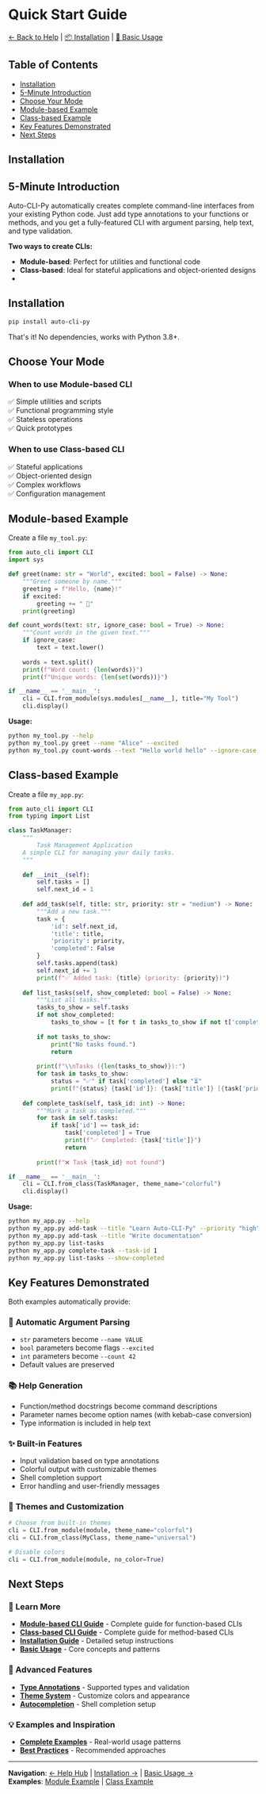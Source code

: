 # Quick Start Guide

[← Back to Help](../help.md) | [📦 Installation](installation.md) | [📖 Basic Usage](basic-usage.md)

## Table of Contents
- [Installation](#installation)
- [5-Minute Introduction](#5-minute-introduction)
- [Choose Your Mode](#choose-your-mode)
- [Module-based Example](#module-based-example)
- [Class-based Example](#class-based-example)
- [Key Features Demonstrated](#key-features-demonstrated)
- [Next Steps](#next-steps)

## Installation



## 5-Minute Introduction

Auto-CLI-Py automatically creates complete command-line interfaces from your existing Python code. Just add type annotations to your functions or methods, and you get a fully-featured CLI with argument parsing, help text, and type validation.

**Two ways to create CLIs:**
- **Module-based**: Perfect for utilities and functional code
- **Class-based**: Ideal for stateful applications and object-oriented designs
- 

## Installation

```bash
pip install auto-cli-py
```

That's it! No dependencies, works with Python 3.8+.

## Choose Your Mode

### When to use Module-based CLI
✅ Simple utilities and scripts  
✅ Functional programming style  
✅ Stateless operations  
✅ Quick prototypes  

### When to use Class-based CLI  
✅ Stateful applications  
✅ Object-oriented design  
✅ Complex workflows  
✅ Configuration management  

## Module-based Example

Create a file `my_tool.py`:

```python
from auto_cli import CLI
import sys

def greet(name: str = "World", excited: bool = False) -> None:
    """Greet someone by name."""
    greeting = f"Hello, {name}!"
    if excited:
        greeting += " 🎉"
    print(greeting)

def count_words(text: str, ignore_case: bool = True) -> None:
    """Count words in the given text."""
    if ignore_case:
        text = text.lower()
    
    words = text.split()
    print(f"Word count: {len(words)}")
    print(f"Unique words: {len(set(words))}")

if __name__ == '__main__':
    cli = CLI.from_module(sys.modules[__name__], title="My Tool")
    cli.display()
```

**Usage:**
```bash
python my_tool.py --help
python my_tool.py greet --name "Alice" --excited
python my_tool.py count-words --text "Hello world hello" --ignore-case
```

## Class-based Example

Create a file `my_app.py`:

```python
from auto_cli import CLI
from typing import List

class TaskManager:
    """
        Task Management Application    
    A simple CLI for managing your daily tasks.
    """
    
    def __init__(self):
        self.tasks = []
        self.next_id = 1
    
    def add_task(self, title: str, priority: str = "medium") -> None:
        """Add a new task."""
        task = {
            'id': self.next_id,
            'title': title,
            'priority': priority,
            'completed': False
        }
        self.tasks.append(task)
        self.next_id += 1
        print(f"✅ Added task: {title} (priority: {priority})")
    
    def list_tasks(self, show_completed: bool = False) -> None:
        """List all tasks."""
        tasks_to_show = self.tasks
        if not show_completed:
            tasks_to_show = [t for t in tasks_to_show if not t['completed']]
        
        if not tasks_to_show:
            print("No tasks found.")
            return
        
        print(f"\\nTasks ({len(tasks_to_show)}):")
        for task in tasks_to_show:
            status = "✅" if task['completed'] else "⏳"
            print(f"{status} {task['id']}: {task['title']} [{task['priority']}]")
    
    def complete_task(self, task_id: int) -> None:
        """Mark a task as completed."""
        for task in self.tasks:
            if task['id'] == task_id:
                task['completed'] = True
                print(f"✅ Completed: {task['title']}")
                return
        
        print(f"❌ Task {task_id} not found")

if __name__ == '__main__':
    cli = CLI.from_class(TaskManager, theme_name="colorful")
    cli.display()
```

**Usage:**
```bash
python my_app.py --help
python my_app.py add-task --title "Learn Auto-CLI-Py" --priority "high"
python my_app.py add-task --title "Write documentation"
python my_app.py list-tasks
python my_app.py complete-task --task-id 1
python my_app.py list-tasks --show-completed
```

## Key Features Demonstrated

Both examples automatically provide:

### 🔧 **Automatic Argument Parsing**
- `str` parameters become `--name VALUE`
- `bool` parameters become flags `--excited`  
- `int` parameters become `--count 42`
- Default values are preserved

### 📚 **Help Generation**
- Function/method docstrings become command descriptions
- Parameter names become option names (with kebab-case conversion)
- Type information is included in help text

### ✨ **Built-in Features**
- Input validation based on type annotations
- Colorful output with customizable themes
- Shell completion support
- Error handling and user-friendly messages

### 🎨 **Themes and Customization**
```python
# Choose from built-in themes
cli = CLI.from_module(module, theme_name="colorful")
cli = CLI.from_class(MyClass, theme_name="universal") 

# Disable colors
cli = CLI.from_module(module, no_color=True)
```

## Next Steps

### 📖 Learn More
- **[Module-based CLI Guide](../module-cli-guide.md)** - Complete guide for function-based CLIs
- **[Class-based CLI Guide](../class-cli-guide.md)** - Complete guide for method-based CLIs  
- **[Installation Guide](installation.md)** - Detailed setup instructions
- **[Basic Usage](basic-usage.md)** - Core concepts and patterns

### 🚀 Advanced Features
- **[Type Annotations](../features/type-annotations.md)** - Supported types and validation
- **[Theme System](../features/themes.md)** - Customize colors and appearance
- **[Autocompletion](../features/autocompletion.md)** - Shell completion setup

### 💡 Examples and Inspiration
- **[Complete Examples](../guides/examples.md)** - Real-world usage patterns
- **[Best Practices](../guides/best-practices.md)** - Recommended approaches

---

**Navigation**: [← Help Hub](../help.md) | [Installation →](installation.md) | [Basic Usage →](basic-usage.md)  
**Examples**: [Module Example](../../examples/mod_example.py) | [Class Example](../../examples/cls_example.py)
